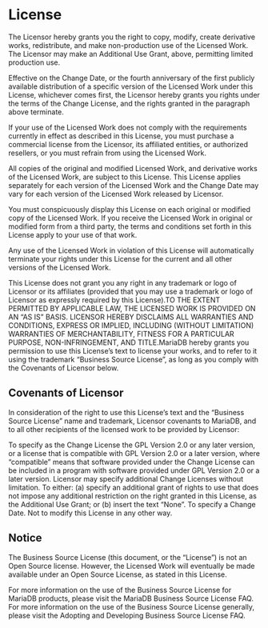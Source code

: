# License

The Licensor hereby grants you the right to copy, modify, create derivative works, redistribute, and make non-production use of the Licensed Work. The Licensor may make an Additional Use Grant, above, permitting limited production use.

Effective on the Change Date, or the fourth anniversary of the first publicly available distribution of a specific version of the Licensed Work under this License, whichever comes first, the Licensor hereby grants you rights under the terms of the Change License, and the rights granted in the paragraph above terminate.

If your use of the Licensed Work does not comply with the requirements currently in effect as described in this License, you must purchase a commercial license from the Licensor, its affiliated entities, or authorized resellers, or you must refrain from using the Licensed Work.

All copies of the original and modified Licensed Work, and derivative works of the Licensed Work, are subject to this License. This License applies separately for each version of the Licensed Work and the Change Date may vary for each version of the Licensed Work released by Licensor.

You must conspicuously display this License on each original or modified copy of the Licensed Work. If you receive the Licensed Work in original or modified form from a third party, the terms and conditions set forth in this License apply to your use of that work.

Any use of the Licensed Work in violation of this License will automatically terminate your rights under this License for the current and all other versions of the Licensed Work.

This License does not grant you any right in any trademark or logo of Licensor or its affiliates (provided that you may use a trademark or logo of Licensor as expressly required by this License).TO THE EXTENT PERMITTED BY APPLICABLE LAW, THE LICENSED WORK IS PROVIDED ON AN “AS IS” BASIS. LICENSOR HEREBY DISCLAIMS ALL WARRANTIES AND CONDITIONS, EXPRESS OR IMPLIED, INCLUDING (WITHOUT LIMITATION) WARRANTIES OF MERCHANTABILITY, FITNESS FOR A PARTICULAR PURPOSE, NON-INFRINGEMENT, AND TITLE.MariaDB hereby grants you permission to use this License’s text to license your works, and to refer to it using the trademark “Business Source License”, as long as you comply with the Covenants of Licensor below.

## Covenants of Licensor

In consideration of the right to use this License’s text and the “Business Source License” name and trademark, Licensor covenants to MariaDB, and to all other recipients of the licensed work to be provided by Licensor:

To specify as the Change License the GPL Version 2.0 or any later version, or a license that is compatible with GPL Version 2.0 or a later version, where “compatible” means that software provided under the Change License can be included in a program with software provided under GPL Version 2.0 or a later version. Licensor may specify additional Change Licenses without limitation.
To either: (a) specify an additional grant of rights to use that does not impose any additional restriction on the right granted in this License, as the Additional Use Grant; or (b) insert the text “None”.
To specify a Change Date.
Not to modify this License in any other way.

## Notice

The Business Source License (this document, or the “License”) is not an Open Source license. However, the Licensed Work will eventually be made available under an Open Source License, as stated in this License.

For more information on the use of the Business Source License for MariaDB products, please visit the MariaDB Business Source License FAQ. For more information on the use of the Business Source License generally, please visit the Adopting and Developing Business Source License FAQ.
